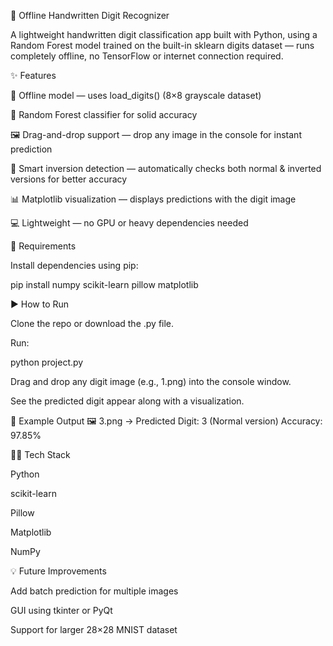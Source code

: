 🧠 Offline Handwritten Digit Recognizer

A lightweight handwritten digit classification app built with Python, using a Random Forest model trained on the built-in sklearn digits dataset — runs completely offline, no TensorFlow or internet connection required.

✨ Features

🚀 Offline model — uses load_digits() (8×8 grayscale dataset)

🧩 Random Forest classifier for solid accuracy

🖼️ Drag-and-drop support — drop any image in the console for instant prediction

🔄 Smart inversion detection — automatically checks both normal & inverted versions for better accuracy

📊 Matplotlib visualization — displays predictions with the digit image

💻 Lightweight — no GPU or heavy dependencies needed

🧰 Requirements

Install dependencies using pip:

pip install numpy scikit-learn pillow matplotlib

▶️ How to Run

Clone the repo or download the .py file.

Run:

python project.py


Drag and drop any digit image (e.g., 1.png) into the console window.

See the predicted digit appear along with a visualization.

📸 Example Output
🖼 3.png → Predicted Digit: 3 (Normal version)
Accuracy: 97.85%

🧑‍💻 Tech Stack

Python

scikit-learn

Pillow

Matplotlib

NumPy

💡 Future Improvements

Add batch prediction for multiple images

GUI using tkinter or PyQt

Support for larger 28×28 MNIST dataset
